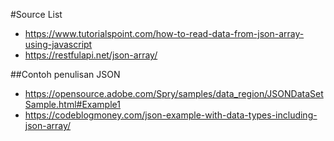 #Source List

- https://www.tutorialspoint.com/how-to-read-data-from-json-array-using-javascript
- https://restfulapi.net/json-array/


##Contoh penulisan JSON
- https://opensource.adobe.com/Spry/samples/data_region/JSONDataSetSample.html#Example1
- https://codeblogmoney.com/json-example-with-data-types-including-json-array/